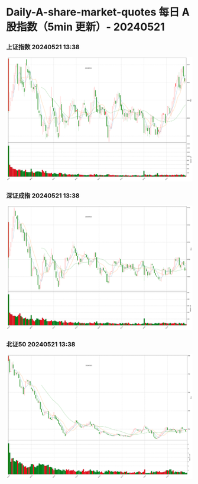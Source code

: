 
# Daily-A-share-market-quotes 每日 A 股指数（5min 更新）- 20240521

### 上证指数 20240521 13:38
![](./fig/2024/5/20240521-sh000001.png)

### 深证成指 20240521 13:38
![](./fig/2024/5/20240521-sz399001.png)

### 北证50 20240521 13:38
![](./fig/2024/5/20240521-bj899050.png)
